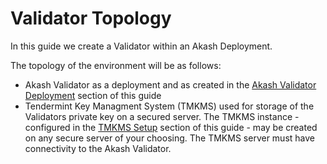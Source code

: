 # Validator Topology

In this guide we create a Validator within an Akash Deployment.

The topology of the environment will be as follows:

* Akash Validator as a deployment and as created in the [Akash Validator Deployment](../akash-validator-with-tmkms-and-stunnel/akash-validator-deployment.md) section of this guide
* Tendermint Key Managment System (TMKMS) used for storage of the Validators private key on a secured server.  The TMKMS instance - configured in the [TMKMS Setup](broken-reference) section of this guide - may be created on any secure server of your choosing.  The TMKMS server must have connectivity to the Akash Validator.
